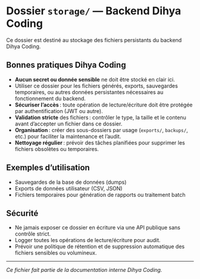 # Dossier `storage/` — Backend Dihya Coding

Ce dossier est destiné au stockage des fichiers persistants du backend Dihya Coding.

## Bonnes pratiques Dihya Coding

- **Aucun secret ou donnée sensible** ne doit être stocké en clair ici.
- Utiliser ce dossier pour les fichiers générés, exports, sauvegardes temporaires, ou autres données persistantes nécessaires au fonctionnement du backend.
- **Sécuriser l’accès** : toute opération de lecture/écriture doit être protégée par authentification (JWT ou autre).
- **Validation stricte** des fichiers : contrôler le type, la taille et le contenu avant d’accepter un fichier dans ce dossier.
- **Organisation** : créer des sous-dossiers par usage (`exports/`, `backups/`, etc.) pour faciliter la maintenance et l’audit.
- **Nettoyage régulier** : prévoir des tâches planifiées pour supprimer les fichiers obsolètes ou temporaires.

## Exemples d’utilisation

- Sauvegardes de la base de données (dumps)
- Exports de données utilisateur (CSV, JSON)
- Fichiers temporaires pour génération de rapports ou traitement batch

## Sécurité

- Ne jamais exposer ce dossier en écriture via une API publique sans contrôle strict.
- Logger toutes les opérations de lecture/écriture pour audit.
- Prévoir une politique de rétention et de suppression automatique des fichiers sensibles ou volumineux.

---

*Ce fichier fait partie de la documentation interne Dihya Coding.*